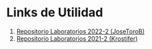 # Links de Utilidad
1. [Repositorio Laboratorios 2022-2 (JoseToroB)](https://github.com/JoseToroB/PLF)
2. [Repositorio Laboratorios 2021-2 (Krostifer)](https://github.com/Krostifer/Procesamiento-de-lenguajes-formales)